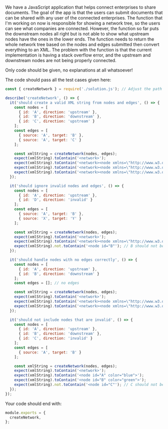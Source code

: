 We have a JavaScript application that helps connect enterprises to share documents. The goal of the app is that the users can submit documents that can be shared with any user of the connected enterprises. The function that I'm working on now is responsible for showing a network tree, so the users can see what companies are connected. However, the function so far puts the downstream nodes all right but is not able to show what upstream nodes have the ones in the lower ends. The function needs to return the whole network tree based on the nodes and edges submitted then convert everything to an XML. The problem with the function is that the current implementation is having a stack overflow error, and the upstream and downstream nodes are not being properly connected. 


Only code should be given, no explanations at all whatsoever!

The code should pass all the test cases given here:
```js
const { createNetwork } = require('./solution.js'); // Adjust the path as necessary

describe('createNetwork', () => {
  it('should create a valid XML string from nodes and edges', () => {
    const nodes = [
      { id: 'A', direction: 'upstream' },
      { id: 'B', direction: 'downstream' },
      { id: 'C', direction: 'upstream' }
    ];
    const edges = [
      { source: 'A', target: 'B' },
      { source: 'A', target: 'C' }
    ];

    const xmlString = createNetwork(nodes, edges);
    expect(xmlString).toContain('<network>');
    expect(xmlString).toContain('<network><node xmlns=\"http://www.w3.org/1999/xhtml\" id=\"A\" color=\"blue\"><downstream><node id=\"B\" color=\"green\"><upstream><node id=\"A\" color=\"blue\"><downstream><node id=\"C\" color=\"blue\"><upstream></upstream></node></downstream></node></upstream></node></downstream></node></network>');
    expect(xmlString).toContain('<network><node xmlns=\"http://www.w3.org/1999/xhtml\" id=\"A\" color=\"blue\"><downstream><node id=\"B\" color=\"green\"><upstream><node id=\"A\" color=\"blue\"><downstream><node id=\"C\" color=\"blue\"><upstream></upstream></node></downstream></node></upstream></node></downstream></node></network>');
    expect(xmlString).toContain('<network><node xmlns=\"http://www.w3.org/1999/xhtml\" id=\"A\" color=\"blue\"><downstream><node id=\"B\" color=\"green\"><upstream><node id=\"A\" color=\"blue\"><downstream><node id=\"C\" color=\"blue\"><upstream></upstream></node></downstream></node></upstream></node></downstream></node></network>');
  });

  it('should ignore invalid nodes and edges', () => {
    const nodes = [
      { id: 'A', direction: 'upstream' },
      { id: 'D', direction: 'invalid' }
    ];
    const edges = [
      { source: 'A', target: 'B' },
      { source: 'X', target: 'Y' }
    ];

    const xmlString = createNetwork(nodes, edges);
    expect(xmlString).toContain('<network>');
    expect(xmlString).toContain('<network><node xmlns=\"http://www.w3.org/1999/xhtml\" id=\"A\" color=\"blue\"></node></network>');
    expect(xmlString).not.toContain('<node id="B"'); // B should not be present
  });

  it('should handle nodes with no edges correctly', () => {
    const nodes = [
      { id: 'A', direction: 'upstream' },
      { id: 'B', direction: 'downstream' }
    ];
    const edges = []; // no edges

    const xmlString = createNetwork(nodes, edges);
    expect(xmlString).toContain('<network>');
    expect(xmlString).toContain('<network><node xmlns=\"http://www.w3.org/1999/xhtml\" id=\"A\" color=\"blue\"></node><node xmlns=\"http://www.w3.org/1999/xhtml\" id=\"B\" color=\"green\"></node></network>');
    expect(xmlString).toContain('<network><node xmlns=\"http://www.w3.org/1999/xhtml\" id=\"A\" color=\"blue\"></node><node xmlns=\"http://www.w3.org/1999/xhtml\" id=\"B\" color=\"green\"></node></network>');
  });

  it('should not include nodes that are invalid', () => {
    const nodes = [
      { id: 'A', direction: 'upstream' },
      { id: 'B', direction: 'downstream' },
      { id: 'C', direction: 'invalid' }
    ];
    const edges = [
      { source: 'A', target: 'B' }
    ];

    const xmlString = createNetwork(nodes, edges);
    expect(xmlString).toContain('<network>');
    expect(xmlString).toContain('<node id="A" color="blue">');
    expect(xmlString).toContain('<node id="B" color="green">');
    expect(xmlString).not.toContain('<node id="C"'); // C should not be present
  });
});
```

Your code should end with:
```js
module.exports = {
  createNetwork,
};
```